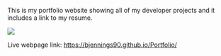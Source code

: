 This is my portfolio website showing all of my developer projects and it includes a link to my resume.

![](css/images/screencapture_webpage.png)

Live webpage link: https://bjennings90.github.io/Portfolio/
